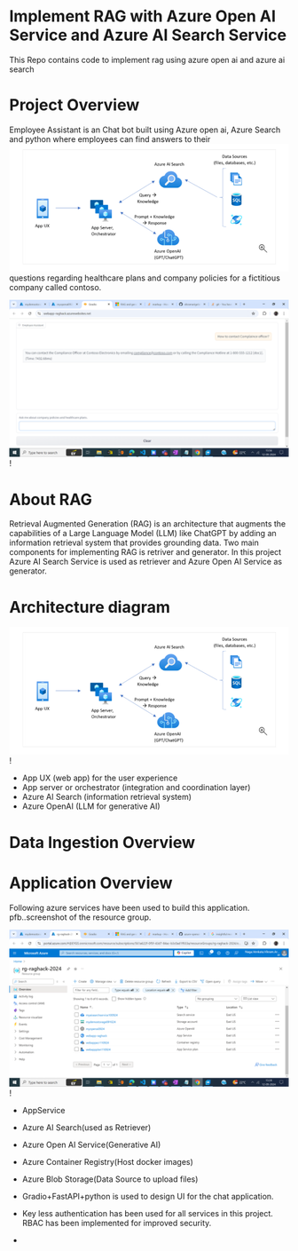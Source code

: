 # Implement RAG with Azure Open AI Service and Azure AI Search Service
This Repo contains code to implement rag using azure open ai and azure ai search

# Project Overview
Employee Assistant is an Chat bot built using Azure open ai, Azure Search and python where employees can find answers to their ![alt text](image.png)questions regarding healthcare plans and company policies for a fictitious company called contoso.

![screenshot](application.png)!


# About RAG
Retrieval Augmented Generation (RAG) is an architecture that augments the capabilities of a Large Language Model (LLM) like ChatGPT by adding an information retrieval system that provides grounding data.
Two main components for implementing RAG is retriver and generator. In this project Azure AI Search Service is used as retriever and Azure Open AI Service as generator.

# Architecture diagram

![screenshot](archdiagram.png)!

 * App UX (web app) for the user experience
 * App server or orchestrator (integration and coordination layer)
 * Azure AI Search (information retrieval system)
 * Azure OpenAI (LLM for generative AI)

# Data Ingestion Overview





# Application Overview

Following azure services have been used to build this application. pfb..screenshot of the resource group. 

![screenshot](resourcegroup.png)!

 * AppService
 * Azure AI Search(used as Retriever)
 * Azure Open AI Service(Generative AI)
 * Azure Container Registry(Host docker images)
 * Azure Blob Storage(Data Source to upload files)

 * Gradio+FastAPI+python is used to design UI for the chat application.

 * Key less authentication has been used for all services in this project. RBAC has been implemented for improved security.

 * 
